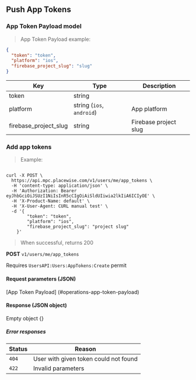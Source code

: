 ## <a name="operations-app-tokens"></a>Push App Tokens

### <a name="operations-app-token-payload"></a> App Token Payload model

> App Token Payload example:

```json
{
  "token": "token",
  "platform": "ios",
  "firebase_project_slug": "slug"
}
```

Key | Type | Description
--------- | ------ | ------
token | string | 
platform | string (`ios`, `android`) | App platform
firebase_project_slug | string | Firebase project slug

### <a name="operations-add-users-app-tokens"></a> Add app tokens

> Example:

```shell

curl -X POST \
  https://api.mpc.placewise.com/v1/users/me/app_tokens \
  -H 'content-type: application/json' \
  -H 'Authorization: Bearer eyJhbGciOiJSUzI1NiIsInR5cCIgOiAiSldUIiwia2lkIiA6ICIyOE' \
  -H 'X-Product-Name: default' \
  -H 'X-User-Agent: CURL manual test' \
  -d '{
	    "token": "token",
	    "platform": "ios",
        "firebase_project_slug": "project slug"
    }'

```

> When successful, returns 200

**POST** `v1/users/me/app_tokens`

<aside class="notice">
Requires <code>UsersAPI:Users:AppTokens:Create</code> permit
</aside>

#### Request parameters (JSON) 
[App Token Payload] (#operations-app-token-payload) 

#### Response (JSON object)

Empty object {}

##### Error responses

Status | Reason
--------- | ----------- 
`404` | User with given token could not found 
`422` | Invalid parameters
